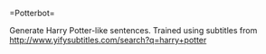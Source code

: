 =Potterbot=

Generate Harry Potter-like sentences. Trained using subtitles from http://www.yifysubtitles.com/search?q=harry+potter
